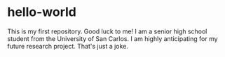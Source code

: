 # hello-world
This is my first repository. Good luck to me!
I am a senior high school student from the University of San Carlos.
I am highly anticipating for my future research project.
That's just a joke.
